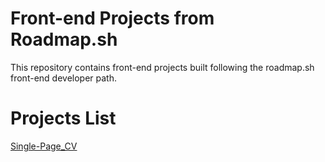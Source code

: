 # Front-end Projects from Roadmap.sh

This repository contains front-end projects built following the roadmap.sh front-end developer path.

# Projects List
[Single-Page_CV](https://roadmap.sh/projects/single-page-cv)
